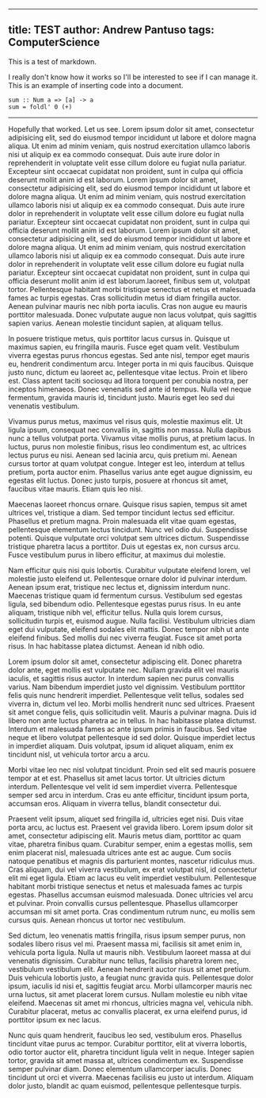 -----
title: TEST
author: Andrew Pantuso
tags: ComputerScience
-----
This is a test of markdown.
<!--more-->
 I really don't know how it works so I'll be interested
to see if I can manage it. This is an example of inserting code into a document.

```
sum :: Num a => [a] -> a
sum = foldl' 0 (+)
```
---
Hopefully that worked. Let us see.
Lorem ipsum dolor sit amet, consectetur adipisicing elit, sed do eiusmod tempor incididunt ut labore et dolore magna aliqua. Ut enim ad minim veniam, quis nostrud exercitation ullamco laboris nisi ut aliquip ex ea commodo consequat. Duis aute irure dolor in reprehenderit in voluptate velit esse cillum dolore eu fugiat nulla pariatur. Excepteur sint occaecat cupidatat non proident, sunt in culpa qui officia deserunt mollit anim id est laborum.
Lorem ipsum dolor sit amet, consectetur adipisicing elit, sed do eiusmod tempor incididunt ut labore et dolore magna aliqua. Ut enim ad minim veniam, quis nostrud exercitation ullamco laboris nisi ut aliquip ex ea commodo consequat. Duis aute irure dolor in reprehenderit in voluptate velit esse cillum dolore eu fugiat nulla pariatur. Excepteur sint occaecat cupidatat non proident, sunt in culpa qui officia deserunt mollit anim id est laborum.
Lorem ipsum dolor sit amet, consectetur adipisicing elit, sed do eiusmod tempor incididunt ut labore et dolore magna aliqua. Ut enim ad minim veniam, quis nostrud exercitation ullamco laboris nisi ut aliquip ex ea commodo consequat. Duis aute irure dolor in reprehenderit in voluptate velit esse cillum dolore eu fugiat nulla pariatur. Excepteur sint occaecat cupidatat non proident, sunt in culpa qui officia deserunt mollit anim id est laborum.laoreet, finibus sem ut, volutpat tortor.
Pellentesque habitant morbi tristique senectus et netus et malesuada fames ac turpis egestas. Cras sollicitudin metus id diam fringilla auctor. Aenean pulvinar mauris nec nibh porta iaculis. Cras non augue eu mauris porttitor malesuada. Donec vulputate augue non lacus volutpat, quis sagittis sapien varius. Aenean molestie tincidunt sapien, at aliquam tellus.

In posuere tristique metus, quis porttitor lacus cursus in. Quisque ut maximus sapien, eu fringilla mauris. Fusce eget quam velit. Vestibulum viverra egestas purus rhoncus egestas. Sed ante nisl, tempor eget mauris eu, hendrerit condimentum arcu. Integer porta in mi quis faucibus. Quisque justo nunc, dictum eu laoreet ac, pellentesque vitae lectus. Proin et libero est. Class aptent taciti sociosqu ad litora torquent per conubia nostra, per inceptos himenaeos. Donec venenatis sed ante id
tempus. Nulla vel neque fermentum, gravida mauris id, tincidunt justo. Mauris eget leo sed dui venenatis vestibulum.

Vivamus purus metus, maximus vel risus quis, molestie maximus elit. Ut ligula ipsum, consequat nec convallis in, sagittis non massa. Nulla dapibus nunc a tellus volutpat porta. Vivamus vitae mollis purus, at pretium lacus. In luctus, purus non molestie finibus, risus leo condimentum est, ac ultrices lectus purus eu nisi. Aenean sed lacinia arcu, quis pretium mi. Aenean cursus tortor at quam volutpat congue. Integer est leo, interdum at tellus pretium, porta auctor enim. Phasellus varius
ante eget augue dignissim, eu egestas elit luctus. Donec justo turpis, posuere at rhoncus sit amet, faucibus vitae mauris. Etiam quis leo nisi.

Maecenas laoreet rhoncus ornare. Quisque risus sapien, tempus sit amet ultrices vel, tristique a diam. Sed tempor tincidunt lectus sed efficitur. Phasellus et pretium magna. Proin malesuada elit vitae quam egestas, pellentesque elementum lectus tincidunt. Nunc vel odio dui. Suspendisse potenti. Quisque vulputate orci volutpat sem ultrices dictum. Suspendisse tristique pharetra lacus a porttitor. Duis ut egestas ex, non cursus arcu. Fusce vestibulum purus in libero efficitur, at maximus
dui molestie.

Nam efficitur quis nisi quis lobortis. Curabitur vulputate eleifend lorem, vel molestie justo eleifend ut. Pellentesque ornare dolor id pulvinar interdum. Aenean ipsum erat, tristique nec lectus et, dignissim interdum nunc. Maecenas tristique quam id fermentum cursus. Vestibulum sed egestas ligula, sed bibendum odio. Pellentesque egestas purus risus. In eu ante aliquam, tristique nibh vel, efficitur tellus. Nulla quis lorem cursus, sollicitudin turpis et, euismod augue. Nulla
facilisi. Vestibulum ultricies diam eget dui vulputate, eleifend sodales elit mattis. Donec tempor nibh ut ante eleifend finibus. Sed mollis dui nec viverra feugiat. Fusce sit amet porta risus. In hac habitasse platea dictumst. Aenean id nibh odio.

Lorem ipsum dolor sit amet, consectetur adipiscing elit. Donec pharetra dolor ante, eget mollis est vulputate nec. Nullam gravida elit vel mauris iaculis, et sagittis risus auctor. In interdum sapien nec purus convallis varius. Nam bibendum imperdiet justo vel dignissim. Vestibulum porttitor felis quis nunc hendrerit imperdiet. Pellentesque velit tellus, sodales sed viverra in, dictum vel leo. Morbi mollis hendrerit nunc sed ultrices. Praesent sit amet congue felis, quis sollicitudin
velit. Mauris a pulvinar magna. Duis id libero non ante luctus pharetra ac in tellus. In hac habitasse platea dictumst. Interdum et malesuada fames ac ante ipsum primis in faucibus. Sed vitae neque et libero volutpat pellentesque id sed dolor. Quisque imperdiet lectus in imperdiet aliquam. Duis volutpat, ipsum id aliquet aliquam, enim ex tincidunt nisl, ut vehicula tortor arcu a arcu.

Morbi vitae leo nec nisl volutpat tincidunt. Proin sed elit sed mauris posuere tempor at et est. Phasellus sit amet lacus tortor. Ut ultricies dictum interdum. Pellentesque vel velit id sem imperdiet viverra. Pellentesque semper sed arcu in interdum. Cras eu ante efficitur, tincidunt ipsum porta, accumsan eros. Aliquam in viverra tellus, blandit consectetur dui.

Praesent velit ipsum, aliquet sed fringilla id, ultricies eget nisi. Duis vitae porta arcu, ac luctus est. Praesent vel gravida libero. Lorem ipsum dolor sit amet, consectetur adipiscing elit. Mauris metus diam, porttitor ac quam vitae, pharetra finibus quam. Curabitur semper, enim a egestas mollis, sem enim placerat nisl, malesuada ultrices ante est ac augue. Cum sociis natoque penatibus et magnis dis parturient montes, nascetur ridiculus mus. Cras aliquam, dui vel viverra vestibulum, ex
erat volutpat nisl, id consectetur elit mi eget ligula. Etiam ac lacus eu velit imperdiet vestibulum. Pellentesque habitant morbi tristique senectus et netus et malesuada fames ac turpis egestas. Phasellus accumsan euismod malesuada. Donec ultricies vel arcu et pulvinar. Proin convallis cursus pellentesque. Phasellus ullamcorper accumsan mi sit amet porta. Cras condimentum rutrum nunc, eu mollis sem cursus quis. Aenean rhoncus ut tortor nec vestibulum.

Sed dictum, leo venenatis mattis fringilla, risus ipsum semper purus, non sodales libero risus vel mi. Praesent massa mi, facilisis sit amet enim in, vehicula porta ligula. Nulla ut mauris nibh. Vestibulum laoreet massa at dui venenatis dignissim. Curabitur nunc tellus, facilisis pharetra lorem nec, vestibulum vestibulum elit. Aenean hendrerit auctor risus sit amet pretium. Duis vehicula lobortis justo, a feugiat nunc gravida quis. Pellentesque dolor ipsum, iaculis id nisi et, sagittis
feugiat arcu. Morbi ullamcorper mauris nec urna luctus, sit amet placerat lorem cursus. Nullam molestie eu nibh vitae eleifend. Maecenas sit amet mi rhoncus, ultricies magna vel, vehicula nibh. Curabitur placerat, metus ac convallis placerat, ex urna eleifend purus, id porttitor ipsum ex nec lacus.

Nunc quis quam hendrerit, faucibus leo sed, vestibulum eros. Phasellus tincidunt vitae purus ac tempor. Curabitur porttitor, elit at viverra lobortis, odio tortor auctor elit, pharetra tincidunt ligula velit in neque. Integer sapien tortor, gravida sit amet massa at, ultrices condimentum ex. Suspendisse semper pulvinar diam. Donec elementum ullamcorper iaculis. Donec tincidunt ut orci et viverra. Maecenas facilisis eu justo ut interdum. Aliquam dolor justo, blandit ac quam euismod, pellentesque
pellentesque turpis.
